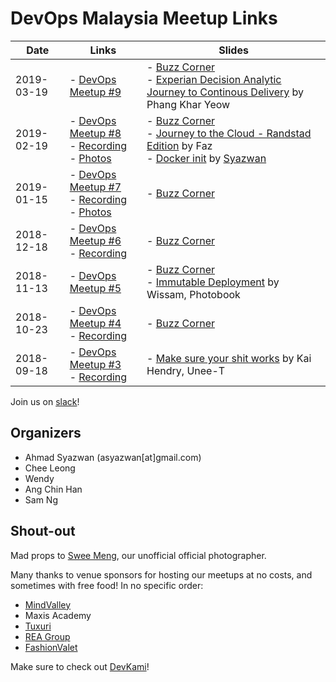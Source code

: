 # DevOps Malaysia Meetup Links

Date       | Links         |  Slides
-----------|---------------|---------------
2019-03-19 | - [DevOps Meetup #9](https://www.meetup.com/DevOpsMalaysia/events/259598260/) | - [Buzz Corner](https://devops-my.github.io/meetup/buzz-2019-03.html)<br/>- [Experian Decision Analytic Journey to Continous Delivery](https://drive.google.com/open?id=1n1je9NU2tX-m3Gd9Fl152KYbmUXPQmv1) by Phang Khar Yeow
2019-02-19 | - [DevOps Meetup #8](https://www.meetup.com/DevOpsMalaysia/events/258929697/)<br/>- [Recording](https://youtu.be/1BU-zy9cjUY)<br/>- [Photos](https://photos.app.goo.gl/KFzVQ8osTdpjpDJ89) | - [Buzz Corner](https://devops-my.github.io/meetup/buzz-2019-02.html)<br/>- [Journey to the Cloud - Randstad Edition](https://docs.google.com/presentation/d/1YBw8DTLYK8-9MrmENlO1NNYEjdGiCCSNbBnYaCYxJk8/edit?usp=sharing) by Faz<br/>- [Docker init](https://asyazwan.github.io/devopsmy-slides/docker-init.html) by [Syazwan](ibnusani.com)
2019-01-15 | - [DevOps Meetup #7](https://www.meetup.com/DevOpsMalaysia/events/257897605/)<br/>- [Recording](https://youtu.be/TMJ1GRnRbgY)<br/>- [Photos](https://photos.app.goo.gl/6kJSmo6kigamDQMx5) | - [Buzz Corner](https://devops-my.github.io/meetup/buzz-2019-01.html)
2018-12-18 | - [DevOps Meetup #6](https://www.meetup.com/DevOpsMalaysia/events/256936840/)<br/>- [Recording](https://youtu.be/7vtx980FyqY) | - [Buzz Corner](https://devops-my.github.io/meetup/buzz-2018-12.html)
2018-11-13 | - [DevOps Meetup #5](https://www.meetup.com/DevOpsMalaysia/events/255908972/) | - [Buzz Corner](https://devops-my.github.io/meetup/buzz-2018-11.html)<br/>- [Immutable Deployment](https://docs.google.com/presentation/d/11p9b_BkEXVk-pzZCvWWIwk6d-w3TGZTrV56TL3ahZog/edit?usp=sharing) by Wissam, Photobook
2018-10-23 | - [DevOps Meetup #4](https://www.meetup.com/DevOpsMalaysia/events/255553444/)<br/>- [Recording](https://youtu.be/8J0zEI3Uc4A) | - [Buzz Corner](https://devops-my.github.io/meetup/buzz-2018-10.html)
2018-09-18 | - [DevOps Meetup #3](https://www.meetup.com/DevOpsMalaysia/events/254213112/)<br/>- [Recording](https://youtu.be/8J0zEI3Uc4A) | - [Make sure your shit works](http://talks.webconverger.com/2018-09-18/#1) by Kai Hendry, Unee-T


Join us on [slack](http://engineersmy.herokuapp.com)!

## Organizers

- Ahmad Syazwan (asyazwan[at]gmail.com)
- Chee Leong
- Wendy
- Ang Chin Han
- Sam Ng

## Shout-out

Mad props to [Swee Meng](https://www.patreon.com/sweemeng), our unofficial official photographer.

Many thanks to venue sponsors for hosting our meetups at no costs, and sometimes with free food! In no specific order:

- [MindValley](https://www.mindvalley.com/)
- Maxis Academy
- [Tuxuri](https://www.tuxuri.com/)
- [REA Group](https://www.rea-group.com/)
- [FashionValet](https://www.fashionvalet.com/)

Make sure to check out [DevKami](devkami.com)!
